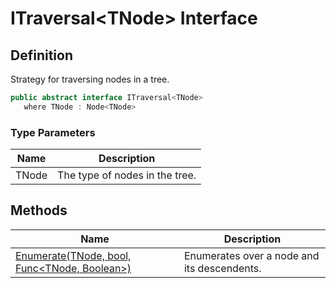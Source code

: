 # ITraversal&lt;TNode&gt; Interface
## Definition

Strategy for traversing nodes in a tree.

```c#
public abstract interface ITraversal<TNode>
   where TNode : Node<TNode>
```

### Type Parameters

| Name | Description |
| ---- | ----------- |
| TNode | The type of nodes in the tree. |

## Methods

| Name | Description |
| ---- | ----------- |
| [Enumerate(TNode, bool, Func&lt;TNode, Boolean&gt;)](MrKWatkins.Ast.Traversal.ITraversal-1.Enumerate.md) | Enumerates over a node and its descendents. |

